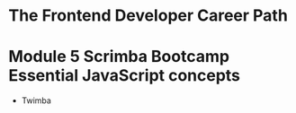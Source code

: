 # The Frontend Developer Career Path

# Module 5 Scrimba Bootcamp Essential JavaScript concepts

- Twimba
